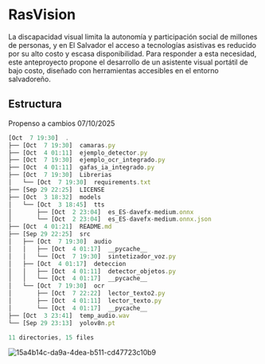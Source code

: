 
#  RasVision

La discapacidad visual limita la autonomía y participación social de millones de personas, y en El Salvador el acceso a tecnologías asistivas es reducido por su alto costo y escasa disponibilidad. Para responder a esta necesidad, este anteproyecto propone el desarrollo de un asistente visual portátil de bajo costo, diseñado con herramientas accesibles en el entorno salvadoreño.

## Estructura
Propenso a cambios 07/10/2025

```javascript
[Oct  7 19:30]  .
├── [Oct  7 19:30]  camaras.py
├── [Oct  4 01:11]  ejemplo_detector.py
├── [Oct  7 19:30]  ejemplo_ocr_integrado.py
├── [Oct  4 01:11]  gafas_ia_integrado.py
├── [Oct  7 19:30]  Librerias
│   └── [Oct  7 19:30]  requirements.txt
├── [Sep 29 22:25]  LICENSE
├── [Oct  3 18:32]  models
│   └── [Oct  3 18:45]  tts
│       ├── [Oct  2 23:04]  es_ES-davefx-medium.onnx
│       └── [Oct  2 23:04]  es_ES-davefx-medium.onnx.json
├── [Oct  4 01:21]  README.md
├── [Sep 29 22:25]  src
│   ├── [Oct  7 19:30]  audio
│   │   ├── [Oct  4 01:17]  __pycache__
│   │   └── [Oct  7 19:30]  sintetizador_voz.py
│   ├── [Oct  4 01:17]  deteccion
│   │   ├── [Oct  4 01:11]  detector_objetos.py
│   │   └── [Oct  4 01:17]  __pycache__
│   └── [Oct  7 19:30]  ocr
│       ├── [Oct  7 22:22]  lector_texto2.py
│       ├── [Oct  4 01:11]  lector_texto.py
│       └── [Oct  4 01:17]  __pycache__
├── [Oct  3 23:41]  temp_audio.wav
└── [Sep 29 23:13]  yolov8n.pt

11 directories, 15 files

```
![15a4b14c-da9a-4dea-b511-cd47723c10b9](https://github.com/user-attachments/assets/149c5e11-3454-4af0-8de7-ebbb1bd4c242)
